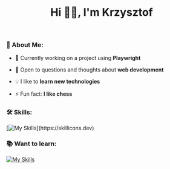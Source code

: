 <!--
## Hi there 👋

**ktyrpin/ktyrpin** is a ✨ _special_ ✨ repository because its `README.md` (this file) appears on your GitHub profile.

Here are some ideas to get you started:

- 🔭 I’m currently working on ...
- 🌱 I’m currently learning ...
- 👯 I’m looking to collaborate on ...
- 🤔 I’m looking for help with ...
- 💬 Ask me about ...
- 📫 How to reach me: ...
- 😄 Pronouns: ...
- ⚡ Fun fact: ...
-->
<h1 align="center">Hi 👋🏻, I'm Krzysztof</h1>
&nbsp;
<h3 align="left">🚀 About Me:</h3>

- 🔭 Currently working on a project using **Playwright**
- 💬 Open to questions and thoughts about **web development**

- 💡 I like to **learn new technologies**

- ⚡ Fun fact: **I like chess**

<h3 align="left">🛠 Skills:</h3>

[![My Skills](https://skillicons.dev/icons?i=html,css,bootstrap,tailwind,js,ts,nodejs,cypress,postman,php,mysql,py,git,vscode,windows,linux,ubuntu,notion,)](https://skillicons.dev)

<h3 align="left">📚 Want to learn:</h3>

[![My Skills](https://skillicons.dev/icons?i=react,kali,selenium)](https://skillicons.dev)
